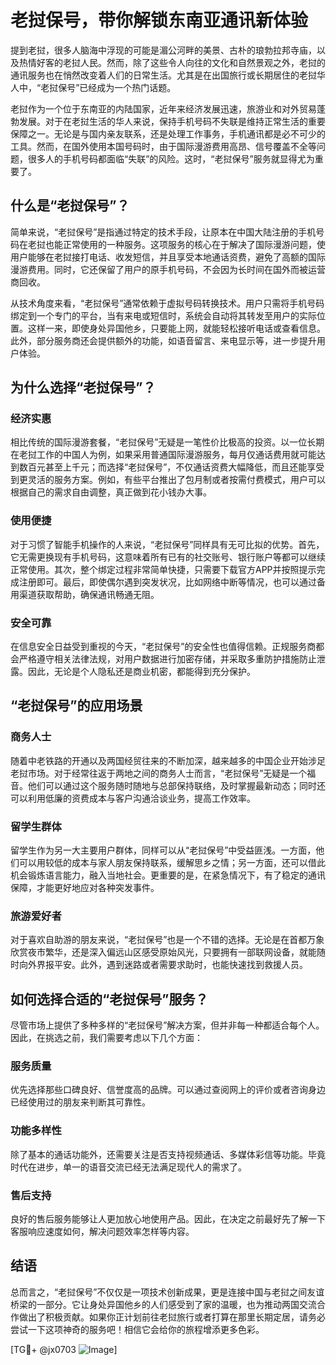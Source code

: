 # 老挝保号，带你解锁东南亚通讯新体验

提到老挝，很多人脑海中浮现的可能是湄公河畔的美景、古朴的琅勃拉邦寺庙，以及热情好客的老挝人民。然而，除了这些令人向往的文化和自然景观之外，老挝的通讯服务也在悄然改变着人们的日常生活。尤其是在出国旅行或长期居住的老挝华人中，“老挝保号”已经成为一个热门话题。

老挝作为一个位于东南亚的内陆国家，近年来经济发展迅速，旅游业和对外贸易蓬勃发展。对于在老挝生活的华人来说，保持手机号码不失联是维持正常生活的重要保障之一。无论是与国内亲友联系，还是处理工作事务，手机通讯都是必不可少的工具。然而，在国外使用本国号码时，由于国际漫游费用高昂、信号覆盖不全等问题，很多人的手机号码都面临“失联”的风险。这时，“老挝保号”服务就显得尤为重要了。

## 什么是“老挝保号”？

简单来说，“老挝保号”是指通过特定的技术手段，让原本在中国大陆注册的手机号码在老挝也能正常使用的一种服务。这项服务的核心在于解决了国际漫游问题，使用户能够在老挝接打电话、收发短信，并且享受本地通话资费，避免了高额的国际漫游费用。同时，它还保留了用户的原手机号码，不会因为长时间在国外而被运营商回收。

从技术角度来看，“老挝保号”通常依赖于虚拟号码转换技术。用户只需将手机号码绑定到一个专门的平台，当有来电或短信时，系统会自动将其转发至用户的实际位置。这样一来，即使身处异国他乡，只要能上网，就能轻松接听电话或查看信息。此外，部分服务商还会提供额外的功能，如语音留言、来电显示等，进一步提升用户体验。

## 为什么选择“老挝保号”？

### 经济实惠

相比传统的国际漫游套餐，“老挝保号”无疑是一笔性价比极高的投资。以一位长期在老挝工作的中国人为例，如果采用普通国际漫游服务，每月仅通话费用就可能达到数百元甚至上千元；而选择“老挝保号”，不仅通话资费大幅降低，而且还能享受到更灵活的服务方案。例如，有些平台推出了包月制或者按需付费模式，用户可以根据自己的需求自由调整，真正做到花小钱办大事。

### 使用便捷

对于习惯了智能手机操作的人来说，“老挝保号”同样具有无可比拟的优势。首先，它无需更换现有手机号码，这意味着所有已有的社交账号、银行账户等都可以继续正常使用。其次，整个绑定过程非常简单快捷，只需要下载官方APP并按照提示完成注册即可。最后，即使偶尔遇到突发状况，比如网络中断等情况，也可以通过备用渠道获取帮助，确保通讯畅通无阻。

### 安全可靠

在信息安全日益受到重视的今天，“老挝保号”的安全性也值得信赖。正规服务商都会严格遵守相关法律法规，对用户数据进行加密存储，并采取多重防护措施防止泄露。因此，无论是个人隐私还是商业机密，都能得到充分保护。

## “老挝保号”的应用场景

### 商务人士

随着中老铁路的开通以及两国经贸往来的不断加深，越来越多的中国企业开始涉足老挝市场。对于经常往返于两地之间的商务人士而言，“老挝保号”无疑是一个福音。他们可以通过这个服务随时随地与总部保持联络，及时掌握最新动态；同时还可以利用低廉的资费成本与客户沟通洽谈业务，提高工作效率。

### 留学生群体

留学生作为另一大主要用户群体，同样可以从“老挝保号”中受益匪浅。一方面，他们可以用较低的成本与家人朋友保持联系，缓解思乡之情；另一方面，还可以借此机会锻炼语言能力，融入当地社会。更重要的是，在紧急情况下，有了稳定的通讯保障，才能更好地应对各种突发事件。

### 旅游爱好者

对于喜欢自助游的朋友来说，“老挝保号”也是一个不错的选择。无论是在首都万象欣赏夜市繁华，还是深入偏远山区感受原始风光，只要拥有一部联网设备，就能随时向外界报平安。此外，遇到迷路或者需要求助时，也能快速找到救援人员。

## 如何选择合适的“老挝保号”服务？

尽管市场上提供了多种多样的“老挝保号”解决方案，但并非每一种都适合每个人。因此，在挑选之前，我们需要考虑以下几个方面：

### 服务质量

优先选择那些口碑良好、信誉度高的品牌。可以通过查阅网上的评价或者咨询身边已经使用过的朋友来判断其可靠性。

### 功能多样性

除了基本的通话功能外，还需要关注是否支持视频通话、多媒体彩信等功能。毕竟时代在进步，单一的语音交流已经无法满足现代人的需求了。

### 售后支持

良好的售后服务能够让人更加放心地使用产品。因此，在决定之前最好先了解一下客服响应速度如何，解决问题效率怎样等内容。

## 结语

总而言之，“老挝保号”不仅仅是一项技术创新成果，更是连接中国与老挝之间友谊桥梁的一部分。它让身处异国他乡的人们感受到了家的温暖，也为推动两国交流合作做出了积极贡献。如果你正计划前往老挝旅行或者打算在那里长期定居，请务必尝试一下这项神奇的服务吧！相信它会给你的旅程增添更多色彩。

[TG💪+ @jx0703 ![Image](https://github.com/user-attachments/assets/dbca1d08-cadb-493c-b0ec-ad6f7a83f270)]
